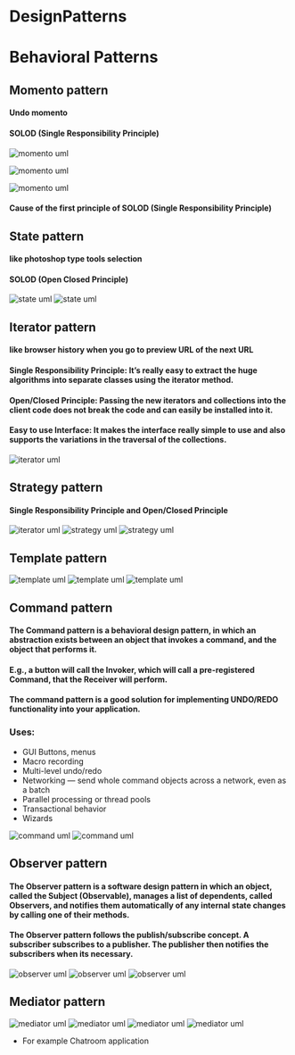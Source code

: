 # DesignPatterns


# Behavioral Patterns
 ## Momento pattern
 #### Undo momento
 #### SOLOD (Single Responsibility Principle)

![momento uml](/from_other_sources/momento_pattern/pictures/momento_1.png)

![momento uml](/from_other_sources/momento_pattern/pictures/momento_2.png)

![momento uml](/from_other_sources/momento_pattern/pictures/momento_3.png)

#### Cause of the first principle of SOLOD (Single Responsibility Principle)

## State pattern
#### like photoshop type tools selection
#### SOLOD (Open Closed Principle)
![state uml](/from_other_sources/state_pattern/pictures/state_pattern.png)
![state uml](/from_other_sources/state_pattern/pictures/state_pattern2.png)



## Iterator pattern
#### like browser history when you go to preview URL of the next URL
#### Single Responsibility Principle: It’s really easy to extract the huge algorithms into separate classes using the iterator method.
#### Open/Closed Principle: Passing the new iterators and collections into the client code does not break the code and can easily be installed into it.
#### Easy to use Interface: It makes the interface really simple to use and also supports the variations in the traversal of the collections.
![iterator uml](/from_other_sources/iterator_pattern/pictures/iterator_pattern.png)


## Strategy pattern
#### Single Responsibility Principle and Open/Closed Principle
![iterator uml](/from_other_sources/strategy_pattern/pictures/strategy_pattern1.png)
![strategy uml](/from_other_sources/strategy_pattern/pictures/strategy_pattern2.png)
![strategy uml](/from_other_sources/strategy_pattern/pictures/strategy_pattern3.png)

## Template pattern
![template uml](/from_other_sources/template_pattern/pictures/template_pattern1.png)
![template uml](/from_other_sources/template_pattern/pictures/template_pattern2.png)
![template uml](/from_other_sources/template_pattern/pictures/template_pattern3.png)

## Command pattern
#### The Command pattern is a behavioral design pattern, in which an abstraction exists between an object that invokes a command, and the object that performs it.
#### E.g., a button will call the Invoker, which will call a pre-registered Command, that the Receiver will perform.
#### The command pattern is a good solution for implementing UNDO/REDO functionality into your application.
### Uses:

* GUI Buttons, menus
* Macro recording
* Multi-level undo/redo
* Networking — send whole command objects across a network, even as a batch
* Parallel processing or thread pools
* Transactional behavior
* Wizards

![command uml](/from_other_sources/command_pattern/pictures/command_pattern1.png)
![command uml](/from_other_sources/command_pattern/pictures/command_pattern3.png)

## Observer pattern
#### The Observer pattern is a software design pattern in which an object, called the Subject (Observable), manages a list of dependents, called Observers, and notifies them automatically of any internal state changes by calling one of their methods.
#### The Observer pattern follows the publish/subscribe concept. A subscriber subscribes to a publisher. The publisher then notifies the subscribers when its necessary.
![observer uml](/from_other_sources/observer_pattern/pictures/observer_pattern.png)
![observer uml](/from_other_sources/observer_pattern/pictures/observer_pattern1.png)
![observer uml](/from_other_sources/observer_pattern/pictures/observer_pattern2.png)

## Mediator pattern
![mediator uml](/from_other_sources/mediator_pattern/pictures/mediator_pattern.png)
![mediator uml](/from_other_sources/mediator_pattern/pictures/mediator_pattern2.png)
![mediator uml](/from_other_sources/mediator_pattern/pictures/mediator_pattern3.png)
![mediator uml](/from_other_sources/mediator_pattern/pictures/mediator_pattern4.png)

* For example Chatroom application



